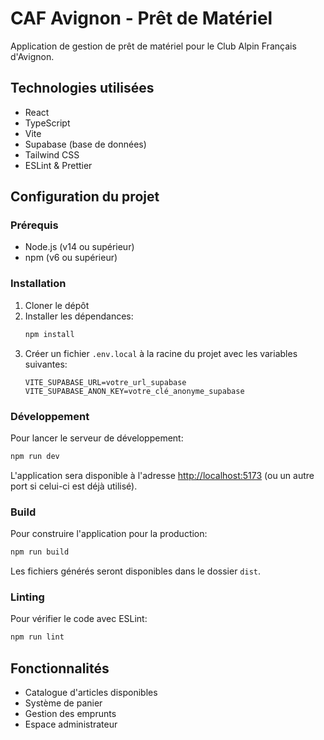 # CAF Avignon - Prêt de Matériel

Application de gestion de prêt de matériel pour le Club Alpin Français d'Avignon.

## Technologies utilisées

- React
- TypeScript
- Vite
- Supabase (base de données)
- Tailwind CSS
- ESLint & Prettier

## Configuration du projet

### Prérequis

- Node.js (v14 ou supérieur)
- npm (v6 ou supérieur)

### Installation

1. Cloner le dépôt
2. Installer les dépendances:
   ```bash
   npm install
   ```
3. Créer un fichier `.env.local` à la racine du projet avec les variables suivantes:
   ```
   VITE_SUPABASE_URL=votre_url_supabase
   VITE_SUPABASE_ANON_KEY=votre_clé_anonyme_supabase
   ```

### Développement

Pour lancer le serveur de développement:

```bash
npm run dev
```

L'application sera disponible à l'adresse [http://localhost:5173](http://localhost:5173) (ou un autre port si celui-ci est déjà utilisé).

### Build

Pour construire l'application pour la production:

```bash
npm run build
```

Les fichiers générés seront disponibles dans le dossier `dist`.

### Linting

Pour vérifier le code avec ESLint:

```bash
npm run lint
```

## Fonctionnalités

- Catalogue d'articles disponibles
- Système de panier
- Gestion des emprunts
- Espace administrateur
